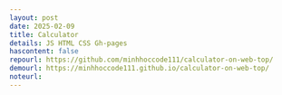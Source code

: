 ```yaml
---
layout: post
date: 2025-02-09
title: Calculator
details: JS HTML CSS Gh-pages
hascontent: false
repourl: https://github.com/minhhoccode111/calculator-on-web-top/
demourl: https://minhhoccode111.github.io/calculator-on-web-top/
noteurl:
---
```


